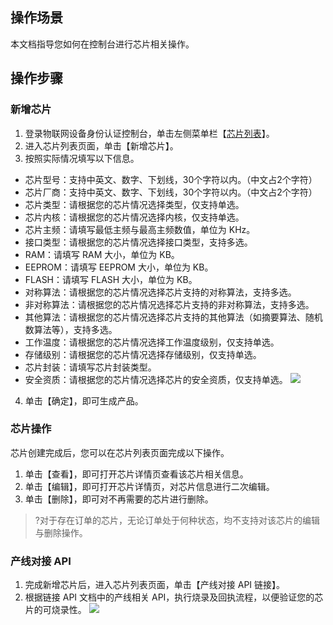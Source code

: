 ## 操作场景
本文档指导您如何在控制台进行芯片相关操作。

## 操作步骤
### 新增芯片
1. 登录物联网设备身份认证控制台，单击左侧菜单栏【[芯片列表](https://console.cloud.tencent.com/iottid/dchips)】。
2. 进入芯片列表页面，单击【新增芯片】。
3. 按照实际情况填写以下信息。
 - 芯片型号：支持中英文、数字、下划线，30个字符以内。（中文占2个字符）
 - 芯片厂商：支持中英文、数字、下划线，30个字符以内。（中文占2个字符）
 - 芯片类型：请根据您的芯片情况选择类型，仅支持单选。
 - 芯片内核：请根据您的芯片情况选择内核，仅支持单选。
 - 芯片主频：请填写最低主频与最高主频数值，单位为 KHz。
 - 接口类型：请根据您的芯片情况选择接口类型，支持多选。
 - RAM：请填写 RAM 大小，单位为 KB。
 - EEPROM：请填写 EEPROM 大小，单位为 KB。
 - FLASH：请填写 FLASH 大小，单位为 KB。
 - 对称算法：请根据您的芯片情况选择芯片支持的对称算法，支持多选。
 - 非对称算法：请根据您的芯片情况选择芯片支持的非对称算法，支持多选。
 - 其他算法：请根据您的芯片情况选择芯片支持的其他算法（如摘要算法、随机数算法等），支持多选。
 - 工作温度：请根据您的芯片情况选择工作温度级别，仅支持单选。
 - 存储级别：请根据您的芯片情况选择存储级别，仅支持单选。
 - 芯片封装：请填写芯片封装类型。
 - 安全资质：请根据您的芯片情况选择芯片的安全资质，仅支持单选。
  ![](https://main.qcloudimg.com/raw/5d1133bf866b8e61e6b838e902613daf.png)
4. 单击【确定】，即可生成产品。

### 芯片操作
芯片创建完成后，您可以在芯片列表页面完成以下操作。
1. 单击【查看】，即可打开芯片详情页查看该芯片相关信息。
2. 单击【编辑】，即可打开芯片详情页，对芯片信息进行二次编辑。
3. 单击【删除】，即可对不再需要的芯片进行删除。
>?对于存在订单的芯片，无论订单处于何种状态，均不支持对该芯片的编辑与删除操作。


### 产线对接 API
1. 完成新增芯片后，进入芯片列表页面，单击【产线对接 API 链接】。
2. 根据链接 API 文档中的产线相关 API，执行烧录及回执流程，以便验证您的芯片的可烧录性。
![](https://main.qcloudimg.com/raw/bc78b1397065a10d47e098e5616feeec.png )



